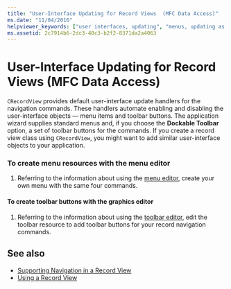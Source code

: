 ```yaml
---
title: "User-Interface Updating for Record Views  (MFC Data Access)"
ms.date: "11/04/2016"
helpviewer_keywords: ["user interfaces, updating", "menus, updating as context changes", "record views, user interface"]
ms.assetid: 2c7914b6-2dc3-40c3-b2f2-8371da2a4063
---
```

# User-Interface Updating for Record Views  (MFC Data Access)

`CRecordView` provides default user-interface update handlers for the navigation commands. These handlers automate enabling and disabling the user-interface objects — menu items and toolbar buttons. The application wizard supplies standard menus and, if you choose the **Dockable Toolbar** option, a set of toolbar buttons for the commands. If you create a record view class using `CRecordView`, you might want to add similar user-interface objects to your application.

### To create menu resources with the menu editor

1. Referring to the information about using the [menu editor](../windows/menu-editor.md), create your own menu with the same four commands.

#### To create toolbar buttons with the graphics editor

1. Referring to the information about using the [toolbar editor](../windows/toolbar-editor.md), edit the toolbar resource to add toolbar buttons for your record navigation commands.

## See also

- [Supporting Navigation in a Record View](../data/supporting-navigation-in-a-record-view-mfc-data-access.md)
- [Using a Record View](../data/using-a-record-view-mfc-data-access.md)
